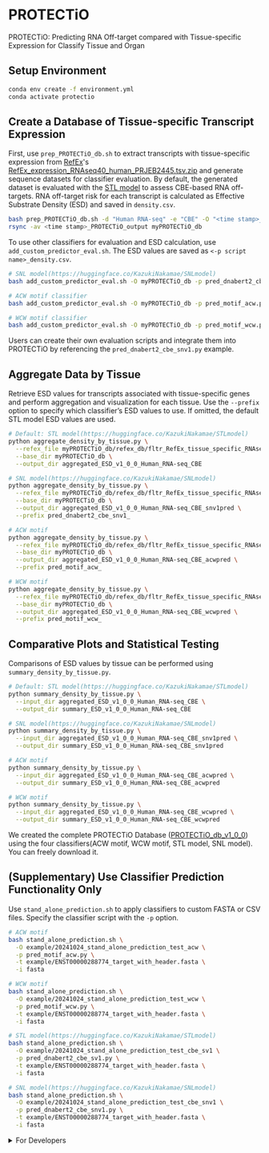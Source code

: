 # PROTECTiO
PROTECTiO: Predicting RNA Off-target compared with Tissue-specific Expression for Classify Tissue and Organ

## Setup Environment

```bash
conda env create -f environment.yml
conda activate protectio
```

## Create a Database of Tissue-specific Transcript Expression

First, use `prep_PROTECTiO_db.sh` to extract transcripts with tissue-specific expression from [RefEx](https://refex.dbcls.jp)'s [RefEx_expression_RNAseq40_human_PRJEB2445.tsv.zip](https://refex.dbcls.jp/download/RefEx_tissue_specific_RNAseq_human_PRJEB2445.tsv.zip) and generate sequence datasets for classifier evaluation. By default, the generated dataset is evaluated with the [STL model](https://huggingface.co/KazukiNakamae/STLmodel) to assess CBE-based RNA off-targets. RNA off-target risk for each transcript is calculated as Effective Substrate Density (ESD) and saved in `density.csv`.

```bash
bash prep_PROTECTiO_db.sh -d "Human RNA-seq" -e "CBE" -O "<time stamp>_PROTECTiO_output"
rsync -av <time stamp>_PROTECTiO_output myPROTECTiO_db
```

To use other classifiers for evaluation and ESD calculation, use `add_custom_predictor_eval.sh`. The ESD values are saved as `<-p script name>_density.csv`.

```bash
# SNL model(https://huggingface.co/KazukiNakamae/SNLmodel)
bash add_custom_predictor_eval.sh -O myPROTECTiO_db -p pred_dnabert2_cbe_snv1.py

# ACW motif classifier
bash add_custom_predictor_eval.sh -O myPROTECTiO_db -p pred_motif_acw.py

# WCW motif classifier
bash add_custom_predictor_eval.sh -O myPROTECTiO_db -p pred_motif_wcw.py
```

Users can create their own evaluation scripts and integrate them into PROTECTiO by referencing the `pred_dnabert2_cbe_snv1.py` example.

## Aggregate Data by Tissue

Retrieve ESD values for transcripts associated with tissue-specific genes and perform aggregation and visualization for each tissue. Use the `--prefix` option to specify which classifier’s ESD values to use. If omitted, the default STL model ESD values are used.

```bash
# Default: STL model(https://huggingface.co/KazukiNakamae/STLmodel)
python aggregate_density_by_tissue.py \
  --refex_file myPROTECTiO_db/refex_db/fltr_RefEx_tissue_specific_RNAseq_human_PRJEB2445.tsv \
  --base_dir myPROTECTiO_db \
  --output_dir aggregated_ESD_v1_0_0_Human_RNA-seq_CBE

# SNL model(https://huggingface.co/KazukiNakamae/SNLmodel)
python aggregate_density_by_tissue.py \
  --refex_file myPROTECTiO_db/refex_db/fltr_RefEx_tissue_specific_RNAseq_human_PRJEB2445.tsv \
  --base_dir myPROTECTiO_db \
  --output_dir aggregated_ESD_v1_0_0_Human_RNA-seq_CBE_snv1pred \
  --prefix pred_dnabert2_cbe_snv1_

# ACW motif
python aggregate_density_by_tissue.py \
  --refex_file myPROTECTiO_db/refex_db/fltr_RefEx_tissue_specific_RNAseq_human_PRJEB2445.tsv \
  --base_dir myPROTECTiO_db \
  --output_dir aggregated_ESD_v1_0_0_Human_RNA-seq_CBE_acwpred \
  --prefix pred_motif_acw_

# WCW motif
python aggregate_density_by_tissue.py \
  --refex_file myPROTECTiO_db/refex_db/fltr_RefEx_tissue_specific_RNAseq_human_PRJEB2445.tsv \
  --base_dir myPROTECTiO_db \
  --output_dir aggregated_ESD_v1_0_0_Human_RNA-seq_CBE_wcwpred \
  --prefix pred_motif_wcw_
```

## Comparative Plots and Statistical Testing

Comparisons of ESD values by tissue can be performed using `summary_density_by_tissue.py`.

```bash
# Default: STL model(https://huggingface.co/KazukiNakamae/STLmodel)
python summary_density_by_tissue.py \
  --input_dir aggregated_ESD_v1_0_0_Human_RNA-seq_CBE \
  --output_dir summary_ESD_v1_0_0_Human_RNA-seq_CBE

# SNL model(https://huggingface.co/KazukiNakamae/SNLmodel)
python summary_density_by_tissue.py \
  --input_dir aggregated_ESD_v1_0_0_Human_RNA-seq_CBE_snv1pred \
  --output_dir summary_ESD_v1_0_0_Human_RNA-seq_CBE_snv1pred

# ACW motif
python summary_density_by_tissue.py \
  --input_dir aggregated_ESD_v1_0_0_Human_RNA-seq_CBE_acwpred \
  --output_dir summary_ESD_v1_0_0_Human_RNA-seq_CBE_acwpred

# WCW motif
python summary_density_by_tissue.py \
  --input_dir aggregated_ESD_v1_0_0_Human_RNA-seq_CBE_wcwpred \
  --output_dir summary_ESD_v1_0_0_Human_RNA-seq_CBE_wcwpred
```


We created the complete PROTECTiO Database ([PROTECTiO_db_v1_0_0](https://doi.org/10.6084/m9.figshare.28053845.v1)) using the four classifiers(ACW motif, WCW motif, STL model, SNL model). You can freely download it.

## (Supplementary) Use Classifier Prediction Functionality Only

Use `stand_alone_prediction.sh` to apply classifiers to custom FASTA or CSV files. Specify the classifier script with the `-p` option.

```bash
# ACW motif
bash stand_alone_prediction.sh \
  -O example/20241024_stand_alone_prediction_test_acw \
  -p pred_motif_acw.py \
  -t example/ENST00000288774_target_with_header.fasta \
  -i fasta

# WCW motif
bash stand_alone_prediction.sh \
  -O example/20241024_stand_alone_prediction_test_wcw \
  -p pred_motif_wcw.py \
  -t example/ENST00000288774_target_with_header.fasta \
  -i fasta

# STL model(https://huggingface.co/KazukiNakamae/STLmodel)
bash stand_alone_prediction.sh \
  -O example/20241024_stand_alone_prediction_test_cbe_sv1 \
  -p pred_dnabert2_cbe_sv1.py \
  -t example/ENST00000288774_target_with_header.fasta \
  -i fasta

# SNL model(https://huggingface.co/KazukiNakamae/SNLmodel)
bash stand_alone_prediction.sh \
  -O example/20241024_stand_alone_prediction_test_cbe_snv1 \
  -p pred_dnabert2_cbe_snv1.py \
  -t example/ENST00000288774_target_with_header.fasta \
  -i fasta
```


<details>
<summary>For Developers</summary>

# Setup environment
```bash
conda env create -f environment.yml;
conda activate protectio;
```

```bash
bash prep_PROTECTiO_db.sh -d "TEST RNA-seq" -e "CBE";
bash prep_PROTECTiO_db.sh -d "Human RNA-seq" -e "CBE" -O "20240910135922_PROTECTiO_output";
```
20240910135922_PROTECTiO_outputをPROTECTiO_db_v1_0_0/Human_RNA-seq_CBEとしてコピーしておく
```bash
rsync -av 20240910135922_PROTECTiO_output PROTECTiO_db_v1_0_0;
mv PROTECTiO_db_v1_0_0/20240910135922_PROTECTiO_output PROTECTiO_db_v1_0_0/Human_RNA-seq_CBE;
diff -r -x ".*" 20240910135922_PROTECTiO_output PROTECTiO_db_v1_0_0/Human_RNA-seq_CBE;
```
隠しファイル以外は同一ファイルであることを確認

他の予測モデル・モチーフ判定
```bash
mkdir PROTECTiO_db_v1_0_0/Human_RNA-seq_CBE_extended;
rsync -av PROTECTiO_db_v1_0_0/Human_RNA-seq_CBE/* PROTECTiO_db_v1_0_0/Human_RNA-seq_CBE_extended/;
# DNABERT-2-CBE_Suzuki_Nakamae_v1
bash add_custom_predictor_eval.sh -O PROTECTiO_db_v1_0_0/Human_RNA-seq_CBE_extended -p pred_dnabert2_cbe_snv1.py;
# ACWモチーフベース評価
bash add_custom_predictor_eval.sh -O PROTECTiO_db_v1_0_0/Human_RNA-seq_CBE_extended -p pred_motif_acw.py;
# WCWモチーフベース評価
bash add_custom_predictor_eval.sh -O PROTECTiO_db_v1_0_0/Human_RNA-seq_CBE_extended -p pred_motif_wcw.py;
```

# 組織ごとにデータ集計

```bash
# DNABERT-2-CBE_Suzuki_v1
python aggregate_density_by_tissue.py \
  --refex_file PROTECTiO_db_v1_0_0/Human_RNA-seq_CBE/refex_db/fltr_RefEx_tissue_specific_RNAseq_human_PRJEB2445.tsv \
  --base_dir PROTECTiO_db_v1_0_0/Human_RNA-seq_CBE \
  --output_dir aggregated_ESD_v1_0_0_Human_RNA-seq_CBE;

# DNABERT-2-CBE_Suzuki_Nakamae_v1
python aggregate_density_by_tissue.py \
  --refex_file PROTECTiO_db_v1_0_0/Human_RNA-seq_CBE_extended/refex_db/fltr_RefEx_tissue_specific_RNAseq_human_PRJEB2445.tsv \
  --base_dir PROTECTiO_db_v1_0_0/Human_RNA-seq_CBE_extended \
  --output_dir aggregated_ESD_v1_0_0_Human_RNA-seq_CBE_snv1pred \
  --prefix pred_dnabert2_cbe_snv1_;

# ACWモチーフ
python aggregate_density_by_tissue.py \
  --refex_file PROTECTiO_db_v1_0_0/Human_RNA-seq_CBE_extended/refex_db/fltr_RefEx_tissue_specific_RNAseq_human_PRJEB2445.tsv \
  --base_dir PROTECTiO_db_v1_0_0/Human_RNA-seq_CBE_extended \
  --output_dir aggregated_ESD_v1_0_0_Human_RNA-seq_CBE_acwpred \
  --prefix pred_motif_acw_;

# WCWモチーフ
python aggregate_density_by_tissue.py \
  --refex_file PROTECTiO_db_v1_0_0/Human_RNA-seq_CBE_extended/refex_db/fltr_RefEx_tissue_specific_RNAseq_human_PRJEB2445.tsv \
  --base_dir PROTECTiO_db_v1_0_0/Human_RNA-seq_CBE_extended \
  --output_dir aggregated_ESD_v1_0_0_Human_RNA-seq_CBE_wcwpred \
  --prefix pred_motif_wcw_;
```

# 比較プロット・検定

```bash
# DNABERT-2-CBE_Suzuki_v1
python summary_density_by_tissue.py \
--input_dir aggregated_ESD_v1_0_0_Human_RNA-seq_CBE \
--output_dir summary_ESD_v1_0_0_Human_RNA-seq_CBE;

# DNABERT-2-CBE_Suzuki_Nakamae_v1
python summary_density_by_tissue.py \
--input_dir aggregated_ESD_v1_0_0_Human_RNA-seq_CBE_snv1pred \
--output_dir summary_ESD_v1_0_0_Human_RNA-seq_CBE_snv1pred;

# ACWモチーフ
python summary_density_by_tissue.py \
--input_dir aggregated_ESD_v1_0_0_Human_RNA-seq_CBE_acwpred \
--output_dir summary_ESD_v1_0_0_Human_RNA-seq_CBE_acwpred;

# WCWモチーフ
python summary_density_by_tissue.py \
--input_dir aggregated_ESD_v1_0_0_Human_RNA-seq_CBE_wcwpred \
--output_dir summary_ESD_v1_0_0_Human_RNA-seq_CBE_wcwpred;

v30_colon_Effective substrate density_upper_outliers_for_metascape.csv

metascape
Pathway & Process Enrichment
Biological Process (GO)
Cellular Component (GO)
Molecular Function (GO)
Min Overlap:3
P Value Cutoff:0.01
Min Enrichment:1.5
Protein-protein Interaction Enrichment
Skip

ShinyGO 0.81
Biological Process (GO)
FDR cutoff: 0.05
pathway size Min. 2 and Max. 2000
Remove redundancy: ON
Abbreviate pathways: ON
Show pathway IDs: ON
Font Size: 8
Aspect Ratio: 3

```

# 予測機能のみ利用
```bash
bash stand_alone_prediction.sh \
-O example/20241024_stand_alone_prediction_test_acw \
-p pred_motif_acw.py \
-t example/ENST00000288774_target_with_header.fasta \
-i fasta;

bash stand_alone_prediction.sh \
-O example/20241024_stand_alone_prediction_test_wcw \
-p pred_motif_wcw.py \
-t example/ENST00000288774_target_with_header.fasta \
-i fasta;

bash stand_alone_prediction.sh \
-O example/20241024_stand_alone_prediction_test_cbe_sv1 \
-p pred_dnabert2_cbe_sv1.py \
-t example/ENST00000288774_target_with_header.fasta \
-i fasta;

bash stand_alone_prediction.sh \
-O example/20241024_stand_alone_prediction_test_cbe_snv1 \
-p pred_dnabert2_cbe_snv1.py \
-t example/ENST00000288774_target_with_header.fasta \
-i fasta;
```

# 予測機能のみのDockerイメージの作成（ローカル利用） * ローカル側でドライバーが必要になるのであまり実用的ではない。MacOSでは厳しい。
```bash
sudo docker build -t kazukinakamae/protectio_prediction:v1.0.0 .;
```

# Dockerイメージによる予測
```bash
docker run --gpus all -v $PWD:/app/DATA --rm kazukinakamae/protectio_prediction:v1.0.0 bash stand_alone_prediction.sh \
    -O /app/DATA/example/20241024_stand_alone_prediction_test_acw_docker \
    -p pred_motif_acw.py \
    -t /app/DATA/example/ENST00000288774_target_with_header.fasta \
    -i fasta;

docker run --gpus all -v $PWD:/app/DATA --rm kazukinakamae/protectio_prediction:v1.0.0 bash stand_alone_prediction.sh \
    -O /app/DATA/example/20241024_stand_alone_prediction_test_wcw_docker \
    -p pred_motif_wcw.py \
    -t /app/DATA/example/ENST00000288774_target_with_header.fasta \
    -i fasta;

docker run --gpus all -v $PWD:/app/DATA --rm kazukinakamae/protectio_prediction:v1.0.0 bash stand_alone_prediction.sh \
    -O /app/DATA/example/20241024_stand_alone_prediction_test_cbe_sv1_docker \
    -p pred_dnabert2_cbe_sv1.py \
    -t /app/DATA/example/ENST00000288774_target_with_header.fasta \
    -i fasta;

docker run --gpus all -v $PWD:/app/DATA --rm kazukinakamae/protectio_prediction:v1.0.0 bash stand_alone_prediction.sh \
    -O /app/DATA/example/20241024_stand_alone_prediction_test_cbe_sv1_docker \
    -p pred_dnabert2_cbe_snv1.py \
    -t /app/DATA/example/ENST00000288774_target_with_header.fasta \
    -i fasta;
```















sudo du -hs 20240910135922_PROTECTiO_output | sort -h;
---
837M	20240910135922_PROTECTiO_output
---
sudo du -hs PROTECTiO_db_v1_0_0/Human_RNA-seq_CBE | sort -h;
---
838M	PROTECTiO_db_v1_0_0/Human_RNA-seq_CBE
---
diff -r -x ".*" 20240910135922_PROTECTiO_output PROTECTiO_db_v1_0_0/Human_RNA-seq_CBE;


20240910023554_PROTECTiO_output


# デバッグ

## モデルの確認
python pred_rna_offtarget_batch.py /Users/kazuki/GitHub/PROTECTiO/20240910015828_PROTECTiO_output/prediction_targets/NM_018087/ENST00000371429/target.csv ${PWD}/DNABERT-2-CBE_Suzuki_v1/ test.csv;

確認
python pred_rna_offtarget.py GGCAGGGCTGGGGAAGCTTACTGTGTCCAAGAGCCTGCTG ./DNABERT-2-CBE_Suzuki_v1/
# tensor([[-1.6488,  1.4636]])
# ['LABEL_1']
python pred_rna_offtarget.py GTCATCTAACAAAAATATTCCGTTGCAGGAAAAGCAAGCT ./DNABERT-2-CBE_Suzuki_v1/ # 訓練データ：Negativeが正解
# tensor([[ 0.5538, -0.5429]])
# ['LABEL_0']

pred_rna_offtarget_batch.py ./DNABERT-2-CBE_Suzuki_v1/

通常のDNABERTで出力させてみる
python pred_rna_offtarget.py GGCAGGGCTGGGGAAGCTTACTGTGTCCAAGAGCCTGCTGG zhihan1996/DNABERT-2-117M
# tensor([[ 0.0022, -0.0025]])
# ['LABEL_0']
python pred_rna_offtarget.py GTCATCTAACAAAAATATTCCGTTGCAGGAAAAGCAAGCTA zhihan1996/DNABERT-2-117M
# tensor([[-0.0788, -0.0239]])
# ['LABEL_1']
真逆の出力、Suzukiモデルはちゃんと機能している。


## 基質配列取得の確認

conda create -y -n test_env;
conda activate test_env;
conda install conda-forge::python=3.8 conda-forge::requests conda-forge::biopython;
### デバッグ
# BRCA1
python extract_codon_sequence_with_exons.py ENST00000357654 ./debug/20240909_check_extract_codon_sequence_with_exons/ENST00000357654;
17_43044295_43170327(ENST00000357654.9).dnaで確認
mRNA：ENST00000357654.9
対応するコンセンサスCDS：CCDS11453.1
-> 問題なし
# ENST00000445317（ncRNA）
python extract_codon_sequence_with_exons.py ENST00000445317 ./debug/20240909_check_extract_codon_sequence_with_exons/ENST00000445317;
Error: Unable to retrieve exon information for transcript ID ENST00000445317
エラーとして返す（ディレクトリ自体は生成されるが、target.csvは0バイトとなる）
# ISG15
python extract_codon_sequence_with_exons.py ENST00000649529 ./debug/20240909_check_extract_codon_sequence_with_exons/ENST00000649529;
mRNA：ENST00000649529.1
対応するコンセンサスCDS：CCDS6.1
-> 問題なし
# MRPL48
python extract_codon_sequence_with_exons.py ENST00000310614 ./debug/20240909_check_extract_codon_sequence_with_exons/ENST00000310614;
mRNA：ENST00000310614.12
対応するコンセンサスCDS：CCDS44676.1
-> 問題なし

tar -zcvf PROTECTiO_db_v1_0_0.tar.gz PROTECTiO_db_v1_0_0;
</details>